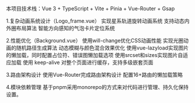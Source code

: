 本项目技术栈：Vue 3 + TypeScript + Vite + Pinia + Vue-Router + Gsap

1.复杂动画系统设计（Logo_frame.vue）
实现星系轨道旋转动画系统
支持动态内外圈布局算法
智能方向感知的气泡卡片定位系统

2.性能优化（Background.vue）
使用will-change优化CSS动画性能
实现光圈动画的随机路径生成算法
动态模糊与颜色混合效果优化
使用vue-lazyload实现图片的懒加载，同时配置占位符、错误图懒加载选项
使用srcset和sizes实现图片自适应加载
使⽤ keep-alive 对整个⻚⾯进⾏缓存，⽀持多级嵌套⻚⾯

3.路由架构设计
使用Vue-Router完成路由架构设计
配置16+路由的懒加载策略

4.模块依赖管理
基于pnpm采⽤monorepo的⽅式来对代码进⾏管理、持久化保持设置。
